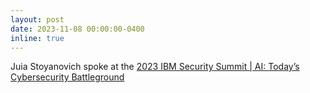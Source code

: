 ```yaml
---
layout: post
date: 2023-11-08 00:00:00-0400
inline: true
---
```


Juia Stoyanovich spoke at the [2023 IBM Security Summit \| AI: Today’s Cybersecurity Battleground](https://wsjcustomevents.com/ibmsecuritysummit2023)
